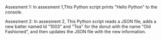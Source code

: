 Assesment 1:
In assesment 1,This Python script prints "Hello Python" to the console.

Assesment 2:
In assesment 2,
This Python script reads a JSON file, adds a new batter named Id "1003" and "Tea" for the donut with the name "Old Fashioned", and then updates the JSON file with the new information.
